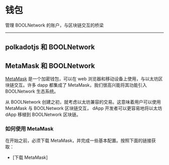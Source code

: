 # 钱包

管理 BOOLNetwork 的账户，与区块链交互的桥梁

---

## polkadotjs 和 BOOLNetwork

## MetaMask 和 BOOLNetwork

[MetaMask](https://metamask.io/) 是一个加密钱包，可以在 web 浏览器和移动设备上使用，与以太坊区块链交互。许多 dapp 都集成了 MetaMask，我们很高兴能将其功能引入 BOOLNetwork 生态系统。

从 BOOLNetwork 创建之初，就考虑以太坊兼容的交易。这意味着用户可以使用 MetaMask 与 BOOLNetwork 区块链交互， dApp 开发者可以更容易地将以太坊 dApp 移植到 BOOLNetwork 区块链。

### 如何使用 MetaMask

在开始之前，必须下载 MetaMask，并完成一些基本配置。按照下面的链接获取：

- [下载 MetaMask]
